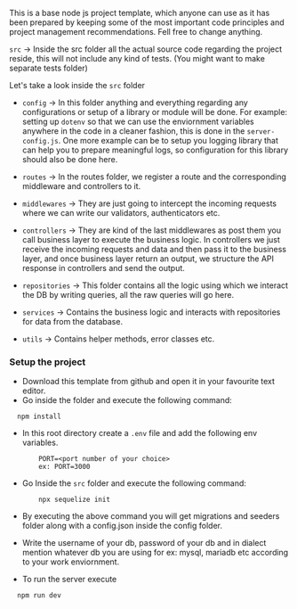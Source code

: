 This is a base node js project template, which anyone can use as it has been prepared by keeping some of the most important code principles and project management recommendations. Fell free to change anything.

`src` -> Inside the src folder all the actual source code regarding the project reside, this will not include any kind of tests. (You might want to make separate tests folder)

Let's take a look inside the `src` folder

 - `config` -> In this folder anything and everything regarding any configurations or setup of a library or module will be done. For example: setting up `dotenv` so that we can use the enviornment variables anywhere in the code in a cleaner fashion, this is done in the `server-config.js`. One more example can be to setup you logging library that can help you to prepare meaningful logs, so configuration for this library should also be done here.
  
 - `routes` -> In the routes folder, we register a route and the corresponding middleware and controllers to it.
 
 - `middlewares` -> They are just going to intercept the incoming requests where we can write our validators, authenticators etc.
 
 - `controllers` -> They are kind of the last middlewares as post them you call business layer to execute the business logic. In controllers we just receive the incoming requests and data and then pass it to the business layer, and once business layer return an output, we structure the API response in controllers and send the output.
 
 - `repositories` -> This folder contains all the logic using which we interact the DB by writing queries, all the raw queries will go here.
 
 - `services` -> Contains the business logic and interacts with repositories for data from the database.
 
 - `utils` -> Contains helper methods, error classes etc.

### Setup the project

 - Download this template from github and open it in your favourite text editor.
 - Go inside the folder and execute the following command:
  ```
    npm install
  ```
 - In this root directory create a `.env` file and add the following env variables.

    ```
        PORT=<port number of your choice>
        ex: PORT=3000
    ```

 - Go Inside the `src` folder and execute the following command:
    ```
        npx sequelize init
    ```

 - By executing the above command you will get migrations and seeders folder along with a config.json inside the config folder.
 - Write the username of your db, password of your db and in dialect mention whatever db you are using for ex: mysql, mariadb etc according to your work enviornment.

 - To run the server execute 
  ```
    npm run dev
  ```   
